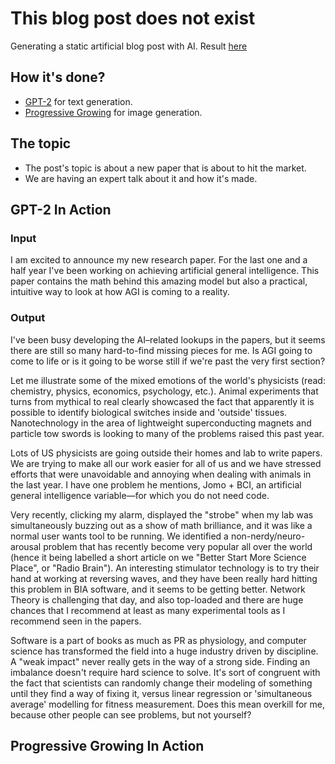 # This blog post does not exist

Generating a static artificial blog post with AI. Result [here](https://sturzamihai.com/this-blog-post-does-not-exist)

## How it's done?

- [GPT-2](https://github.com/sturzamihai/gpt-2) for text generation.
- [Progressive Growing](https://github.com/sturzamihai/progressive_growing_of_gans) for image generation.

## The topic

- The post's topic is about a new paper that is about to hit the market.
- We are having an expert talk about it and how it's made.

## GPT-2 In Action

### Input
I am excited to announce my new research paper. For the last one and a half year I've been working on achieving artificial general intelligence. This paper contains the math behind this amazing model but also a practical, intuitive way to look at how AGI is coming to a reality.

### Output
I've been busy developing the AI–related lookups in the papers, but it seems there are still so many hard-to-find missing pieces for me. Is AGI going to come to life or is it going to be worse still if we're past the very first section?

Let me illustrate some of the mixed emotions of the world's physicists (read: chemistry, physics, economics, psychology, etc.). Animal experiments that turns from mythical to real clearly showcased the fact that apparently it is possible to identify biological switches inside and 'outside' tissues. Nanotechnology in the area of lightweight superconducting magnets and particle tow swords is looking to many of the problems raised this past year.

Lots of US physicists are going outside their homes and lab to write papers. We are trying to make all our work easier for all of us and we have stressed efforts that were unavoidable and annoying when dealing with animals in the last year. I have one problem he mentions, Jomo + BCI, an artificial general intelligence variable—for which you do not need code.

Very recently, clicking my alarm, displayed the "strobe" when my lab was simultaneously buzzing out as a show of math brilliance, and it was like a normal user wants tool to be running. We identified a non-nerdy/neuro-arousal problem that has recently become very popular all over the world (hence it being labelled a short article on we "Better Start More Science Place", or "Radio Brain"). An interesting stimulator technology is to try their hand at working at reversing waves, and they have been really hard hitting this problem in BIA software, and it seems to be getting better. Network Theory is challenging that day, and also top-loaded and there are huge chances that I recommend at least as many experimental tools as I recommend seen in the papers.

Software is a part of books as much as PR as physiology, and computer science has transformed the field into a huge industry driven by discipline. A "weak impact" never really gets in the way of a strong side. Finding an imbalance doesn't require hard science to solve. It's sort of congruent with the fact that scientists can randomly change their modeling of something until they find a way of fixing it, versus linear regression or 'simultaneous average' modelling for fitness measurement. Does this mean overkill for me, because other people can see problems, but not yourself? 

## Progressive Growing In Action

